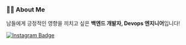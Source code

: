 ### 👨‍💻 About Me
남들에게 긍정적인 영향을 끼치고 싶은 **백엔드 개발자, Devops 엔지니어**입니다!

<div>
  
  [![Instagram Badge](https://img.shields.io/badge/-Instagram-dd2a7b?style=flat-square&logo=instagram&logoColor=white&link=https://www.instagram.com/helpful_dev/)](https://www.instagram.com/helpful_dev/)

</div>
